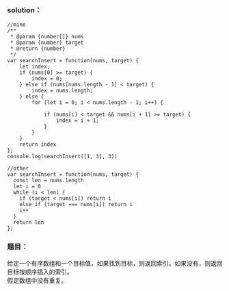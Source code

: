 
### solution：

```
//mine
/**
 * @param {number[]} nums
 * @param {number} target
 * @return {number}
 */
var searchInsert = function(nums, target) {
	let index;
	if (nums[0] >= target) {
		index = 0;
	} else if (nums[nums.length - 1] < target) {
		index = nums.length;
	} else {
		for (let i = 0; i < nums.length - 1; i++) {

			if (nums[i] < target && nums[i + 1] >= target) {
				index = i + 1;
			}
		}
	}
	return index
};
console.log(searchInsert([1, 3], 3))
```
```
//other
var searchInsert = function(nums, target) {
  const len = nums.length
  let i = 0
  while (i < len) {
    if (target < nums[i]) return i
    else if (target === nums[i]) return i
    i++
  }
  return len
};
```

### 题目：
给定一个有序数组和一个目标值，如果找到目标，则返回索引。如果没有，则返回目标按顺序插入的索引。<br>
假定数组中没有重复。


<br><br><br><br><br><br>
